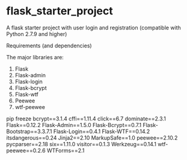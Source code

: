 # flask_starter_project
A flask starter project with user login and registration (compatible with Python 2.7.9 and higher)

Requirements (and dependencies)

The major libraries are:
1. Flask
2. Flask-admin
3. Flask-login
4. Flask-bcrypt
5. Flask-wtf
6. Peewee
7. wtf-peewee

pip freeze
bcrypt==3.1.4
cffi==1.11.4
click==6.7
dominate==2.3.1
Flask==0.12.2
Flask-Admin==1.5.0
Flask-Bcrypt==0.7.1
Flask-Bootstrap==3.3.7.1
Flask-Login==0.4.1
Flask-WTF==0.14.2
itsdangerous==0.24
Jinja2==2.10
MarkupSafe==1.0
peewee==2.10.2
pycparser==2.18
six==1.11.0
visitor==0.1.3
Werkzeug==0.14.1
wtf-peewee==0.2.6
WTForms==2.1
